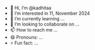 - 👋 Hi, I’m @kadhitaa
- 👀 I’m interested in 11, November 2024
- 🌱 I’m currently learning ...
- 💞️ I’m looking to collaborate on ...
- 📫 How to reach me ...
- 😄 Pronouns: ...
- ⚡ Fun fact: ...

<!---
Bunga-putri-kadhita/Bunga-putri-kadhita is a ✨ special ✨ repository because its `README.md` (this file) appears on your GitHub profile.
You can click the Preview link to take a look at your changes.
--->

